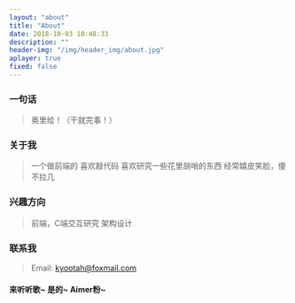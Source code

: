 ```yaml
---
layout: "about"
title: "About"
date: 2018-10-03 10:48:33
description: ""
header-img: "/img/header_img/about.jpg"
aplayer: true
fixed: false
---
```


### 一句话

>奥里给！（干就完事！）

### 关于我

>一个做前端的
>喜欢敲代码
>喜欢研究一些花里胡哨的东西
>经常嬉皮笑脸，傻不拉几

### 兴趣方向

> 前端，C端交互研究
> 架构设计


### 联系我

>Email: kyootah@foxmail.com





#### 来听听歌~ 是的~ Aimer粉~
